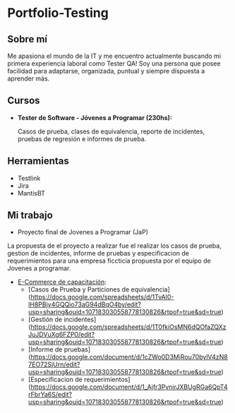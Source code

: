 # Portfolio-Testing
## Sobre mí
Me apasiona el mundo de la IT y me encuentro actualmente buscando mi primera experiencia laboral como Tester QA!
Soy una persona que posee facilidad para adaptarse, organizada, puntual y siempre dispuesta a aprender más.

## Cursos
* **Tester de Software - Jóvenes a Programar (230hs):**

  Casos de prueba, clases de equivalencia, reporte de incidentes, pruebas de regresión e informes de prueba.
  
## Herramientas
* Testlink
* Jira
* MantisBT

## Mi trabajo
* Proyecto final de Jovenes a Programar (JaP)

La propuesta de el proyecto a realizar fue el realizar los casos de prueba, gestion de incidentes, informe de pruebas y especificacion de requerimientos para una empresa ficcticia propuesta por el equipo de Jovenes a programar.

* [E-Commerce de capacitación](https://japceibal.github.io/e-mercado-TESTING/index.html):
  * [Casos de Prueba y Particiones de equivalencia] (https://docs.google.com/spreadsheets/d/1TvAI0-lH8PBjy4GQQio73aG94dBqO4by/edit?usp=sharing&ouid=107183030558778130826&rtpof=true&sd=true)
  * [Gestión de incidentes] (https://docs.google.com/spreadsheets/d/1T0fkiOsMN6dQOfaZQXzJuJDVuXg6FZP0/edit?usp=sharing&ouid=107183030558778130826&rtpof=true&sd=true)
  * [Informe de pruebas] (https://docs.google.com/document/d/1cZWo0D3MjRou70bylV4zN87EO72SjUrn/edit?usp=sharing&ouid=107183030558778130826&rtpof=true&sd=true)
  * [Especificacion de requerimientos] (https://docs.google.com/document/d/1_Ajfr3PvnirJXBUgRGa6QpT4rFbrYa6S/edit?usp=sharing&ouid=107183030558778130826&rtpof=true&sd=true)
